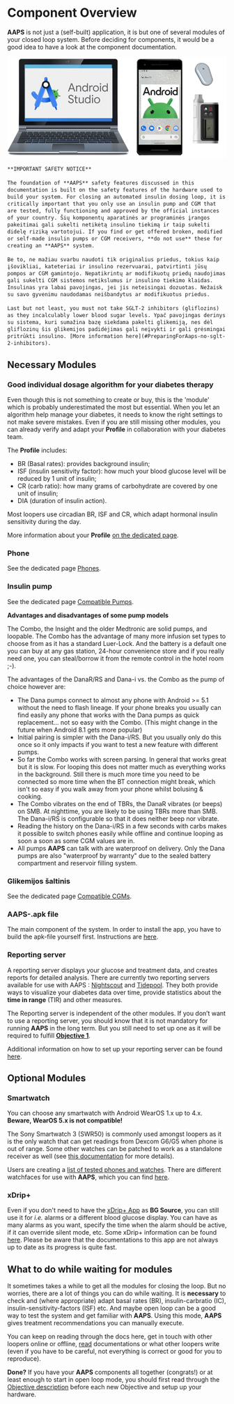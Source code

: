 # Component Overview

**AAPS** is not just a (self-built) application, it is but one of several modules of your closed loop system. Before deciding for components, it would be a good idea to have a look at the component documentation.

![Components overview](../images/modules.png)

```{note}
**IMPORTANT SAFETY NOTICE**

The foundation of **AAPS** safety features discussed in this documentation is built on the safety features of the hardware used to build your system. For closing an automated insulin dosing loop, it is critically important that you only use an insulin pump and CGM that are tested, fully functioning and approved by the official instances of your country. Šių komponentų aparatinės ar programinės įrangos pakeitimai gali sukelti netikėtą insulino tiekimą ir taip sukelti didelę riziką vartotojui. If you find or get offered broken, modified or self-made insulin pumps or CGM receivers, **do not use** these for creating an **AAPS** system.

Be to, ne mažiau svarbu naudoti tik originalius priedus, tokius kaip įšovikliai, kateteriai ir insulino rezervuarai, patvirtinti jūsų pompos ar CGM gamintojo. Nepatikrintų ar modifikuotų priedų naudojimas gali sukelti CGM sistemos netikslumus ir insulino tiekimo klaidas. Insulinas yra labai pavojingas, jei jis neteisingai dozuotas. Nežaisk su savo gyvenimu naudodamas neišbandytus ar modifikuotus priedus.

Last but not least, you must not take SGLT-2 inhibitors (gliflozins) as they incalculably lower blood sugar levels. Ypač pavojingas derinys su sistema, kuri sumažina bazę siekdama pakelti glikemiją, nes dėl gliflozinų šis glikemijos padidėjimas gali neįvykti ir gali grėsmingai pritrūkti insulino. [More information here](#PreparingForAaps-no-sglt-2-inhibitors).
```

## Necessary Modules

### Good individual dosage algorithm for your diabetes therapy

Even though this is not something to create or buy, this is the 'module' which is probably underestimated the most but essential. When you let an algorithm help manage your diabetes, it needs to know the right settings to not make severe mistakes. Even if you are still missing other modules, you can already verify and adapt your **Profile** in collaboration with your diabetes team.

The **Profile** includes:

- BR (Basal rates): provides background insulin;
- ISF (insulin sensitivity factor): how much your blood glucose level will be reduced by 1 unit of insulin;
- CR (carb ratio): how many grams of carbohydrate are covered by one unit of insulin;
- DIA (duration of insulin action).

Most loopers use circadian BR, ISF and CR, which adapt hormonal insulin sensitivity during the day.

More information about your **Profile** [on the dedicated page](../SettingUpAaps/YourAapsProfile.md).

### Phone

See the dedicated page [Phones](../Getting-Started/Phones.md).

### Insulin pump

See the dedicated page [Compatible Pumps](../Getting-Started/CompatiblePumps.md).

**Advantages and disadvantages of some pump models**

The Combo, the Insight and the older Medtronic are solid pumps, and loopable. The Combo has the advantage of many more infusion set types to choose from as it has a standard Luer-Lock. And the battery is a default one you can buy at any gas station, 24-hour convenience store and if you really need one, you can steal/borrow it from the remote control in the hotel room ;-).

The advantages of the DanaR/RS and Dana-i vs. the Combo as the pump of choice however are:

- The Dana pumps connect to almost any phone with Android >= 5.1 without the need to flash lineage. If your phone breaks you usually can find easily any phone that works with the Dana pumps as quick replacement... not so easy with the Combo. (This might change in the future when Android 8.1 gets more popular)
- Initial pairing is simpler with the Dana-i/RS. But you usually only do this once so it only impacts if you want to test a new feature with different pumps.
- So far the Combo works with screen parsing. In general that works great but it is slow. For looping this does not matter much as everything works in the background. Still there is much more time you need to be connected so more time when the BT connection might break, which isn't so easy if you walk away from your phone whilst bolusing & cooking.
- The Combo vibrates on the end of TBRs, the DanaR vibrates (or beeps) on SMB. At nighttime, you are likely to be using TBRs more than SMB.  The Dana-i/RS is configurable so that it does neither beep nor vibrate.
- Reading the history on the Dana-i/RS in a few seconds with carbs makes it possible to switch phones easily while offline and continue looping as soon a soon as some CGM values are in.
- All pumps **AAPS** can talk with are waterproof on delivery. Only the Dana pumps are also "waterproof by warranty" due to the sealed battery compartment and reservoir filling system.

### Glikemijos šaltinis

See the dedicated page [Compatible CGMs](../Getting-Started/CompatiblesCgms.md).

### **AAPS**-.apk file

The main component of the system. In order to install the app, you have to build the apk-file yourself first. Instructions are [here](../SettingUpAaps/BuildingAaps.md).

### Reporting server

A reporting server displays your glucose and treatment data, and creates reports for detailed analysis. There are currently two reporting servers available for use with AAPS : [Nightscout](#SettingUpTheReportingServer-nightscout) and [Tidepool](#SettingUpTheReportingServer-tidepool). They both provide ways to visualize your diabetes data over time, provide statistics about the **time in range** (TIR) and other measures.

The Reporting server is independent of the other modules. If you don’t want to use a reporting server, you should know that it is not mandatory for running **AAPS** in the long term. But you still need to set up one as it will be required to fulfill [**Objective 1**](#objectives-objective1).

Additional information on how to set up your reporting server can be found [here](../SettingUpAaps/SettingUpTheReportingServer.md).

## Optional Modules

### Smartwatch

You can choose any smartwatch with Android WearOS 1.x up to 4.x. **Beware, WearOS 5.x is not compatible!**

The Sony Smartwatch 3 (SWR50) is commonly used amongst loopers as it is the only watch that can get readings from Dexcom G6/G5 when phone is out of range. Some other watches can be patched to work as a standalone receiver as well (see [this documentation](https://github.com/NightscoutFoundation/xDrip/wiki/Patching-Android-Wear-devices-for-use-with-the-G5) for more details).

Users are creating a [list of tested phones and watches](#Phones-list-of-tested-phones). There are different watchfaces for use with **AAPS**, which you can find [here](../UsefulLinks/WearOsSmartwatch.md).

### xDrip+

Even if you don't need to have the [xDrip+ App](https://xdrip.readthedocs.io/en/latest/) as **BG Source**, you can still use it for _i.e._ alarms or a different blood glucose display. You can have as many alarms as you want, specify the time when the alarm should be active, if it can override silent mode, etc. Some xDrip+ information can be found [here](../CompatibleCgms/xDrip.md). Please be aware that the documentations to this app are not always up to date as its progress is quite fast.

## What to do while waiting for modules

It sometimes takes a while to get all the modules for closing the loop. But no worries, there are a lot of things you can do while waiting. It is **necessary** to check and (where appropriate) adapt basal rates (BR), insulin-carbratio (IC), insulin-sensitivity-factors (ISF) etc. And maybe open loop can be a good way to test the system and get familiar with **AAPS**. Using this mode, **AAPS** gives treatment recommendations you can manually execute.

You can keep on reading through the docs here, get in touch with other loopers online or offline, [read](../Where-To-Go-For-Help/Background-reading.md) documentations or what other loopers write (even if you have to be careful, not everything is correct or good for you to reproduce).

**Done?** If you have your **AAPS** components all together (congrats!) or at least enough to start in open loop mode, you should first read through the [Objective description](../SettingUpAaps/CompletingTheObjectives.md) before each new Objective and setup up your hardware.
